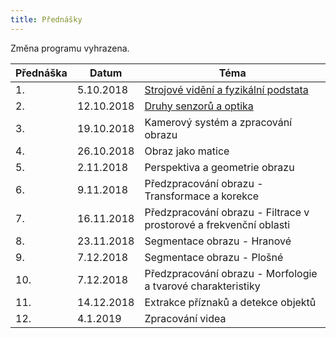 ```yaml
---
title: Přednášky
---
```


Změna programu vyhrazena.

| Přednáška | Datum      | Téma                                                         |
| --------- | ---------- | ------------------------------------------------------------ |
| 1.        | 5.10.2018  | [Strojové vidění a fyzikální podstata](files/bi-svz-01-strojove-videni-a-fyzikalni-podstata.pdf) |
| 2.        | 12.10.2018 | [Druhy senzorů a optika](files/bi-svz-02-druhy-senzoru-a-optika.pdf)                                       |
| 3.        | 19.10.2018 | Kamerový systém a zpracování obrazu                          |
| 4.        | 26.10.2018 | Obraz jako matice                                            |
| 5.        | 2.11.2018  | Perspektiva a geometrie obrazu                               |
| 6.        | 9.11.2018  | Předzpracování obrazu - Transformace a korekce               |
| 7.        | 16.11.2018 | Předzpracování obrazu - Filtrace v prostorové a frekvenční oblasti |
| 8.        | 23.11.2018 | Segmentace obrazu - Hranové                                  |
| 9.        | 7.12.2018  | Segmentace obrazu - Plošné                                   |
| 10.       | 7.12.2018  | Předzpracování obrazu - Morfologie a tvarové charakteristiky |
| 11.       | 14.12.2018 | Extrakce příznaků a detekce objektů                          |
| 12.       | 4.1.2019   | Zpracování videa                                             |

